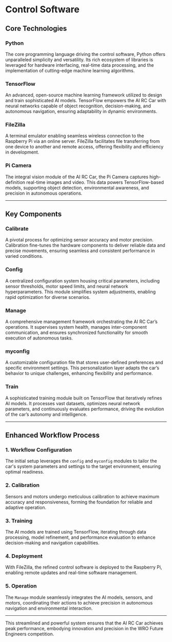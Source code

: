 # Control Software

## Core Technologies

### **Python**
The core programming language driving the control software, Python offers unparalleled simplicity and versatility. Its rich ecosystem of libraries is leveraged for hardware interfacing, real-time data processing, and the implementation of cutting-edge machine learning algorithms.

### **TensorFlow**
An advanced, open-source machine learning framework utilized to design and train sophisticated AI models. TensorFlow empowers the AI RC Car with neural networks capable of object recognition, decision-making, and autonomous navigation, ensuring adaptability in dynamic environments.

### **FileZilla**
A terminal emulator enabling seamless wireless connection to the Raspberry Pi via an online server. FileZilla facilitates file transferring from one device to another and remote access, offering flexibility and efficiency in development.

### **Pi Camera**
The integral vision module of the AI RC Car, the Pi Camera captures high-definition real-time images and video. This data powers TensorFlow-based models, supporting object detection, environmental awareness, and precision in autonomous operations.

---

## Key Components

### **Calibrate**
A pivotal process for optimizing sensor accuracy and motor precision. Calibration fine-tunes the hardware components to deliver reliable data and precise movements, ensuring seamless and consistent performance in varied conditions.

### **Config**
A centralized configuration system housing critical parameters, including sensor thresholds, motor speed limits, and neural network hyperparameters. This module simplifies system adjustments, enabling rapid optimization for diverse scenarios.

### **Manage**
A comprehensive management framework orchestrating the AI RC Car’s operations. It supervises system health, manages inter-component communication, and ensures synchronized functionality for smooth execution of autonomous tasks.

### **myconfig**
A customizable configuration file that stores user-defined preferences and specific environment settings. This personalization layer adapts the car’s behavior to unique challenges, enhancing flexibility and performance.

### **Train**
A sophisticated training module built on TensorFlow that iteratively refines AI models. It processes vast datasets, optimizes neural network parameters, and continuously evaluates performance, driving the evolution of the car’s autonomy and intelligence.

---

## Enhanced Workflow Process

### **1. Workflow Configuration**
The initial setup leverages the `config` and `myconfig` modules to tailor the car's system parameters and settings to the target environment, ensuring optimal readiness.

### **2. Calibration**
Sensors and motors undergo meticulous calibration to achieve maximum accuracy and responsiveness, forming the foundation for reliable and adaptive operation.

### **3. Training**
The AI models are trained using TensorFlow, iterating through data processing, model refinement, and performance evaluation to enhance decision-making and navigation capabilities.

### **4. Deployment**
With FileZilla, the refined control software is deployed to the Raspberry Pi, enabling remote updates and real-time software management.

### **5. Operation**
The `Manage` module seamlessly integrates the AI models, sensors, and motors, coordinating their actions to achieve precision in autonomous navigation and environmental interaction.

---

This streamlined and powerful system ensures that the AI RC Car achieves peak performance, embodying innovation and precision in the WRO Future Engineers competition.
